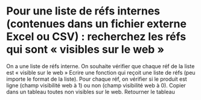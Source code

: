 # Pour une liste de réfs internes (contenues dans un fichier externe Excel ou CSV) : recherchez les réfs qui sont « visibles sur le web »

On a une liste de réfs interne.
On souhaite vérifier que chaque réf de la liste est « visible sur le web »
Ecrire une fonction qui reçoit une liste de réfs (peu importe le format de la liste). 
Pour chaque réf, on vérifier si le produit est ligne (champ visibilité web à 1) ou non (champ visibilité web à 0).
Copier dans un tableau toutes non visibles sur le web.
Retourner le tableau
